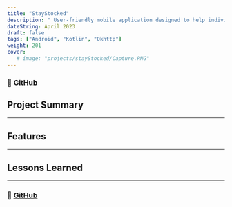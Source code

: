 ```yaml
---
title: "StayStocked"
description: " User-friendly mobile application designed to help individuals keep track of their groceries."
dateString: April 2023
draft: false
tags: ["Android", "Kotlin", "Okhttp"]
weight: 201
cover:
   # image: "projects/stayStocked/Capture.PNG"
---
```

### 🔗 [GitHub](https://github.com/Android101-Codepath-Group30/StayStocked2)

## Project Summary
***

## Features
***


## Lessons Learned
***


### 🔗 [GitHub](https://github.com/Android101-Codepath-Group30/StayStocked2)